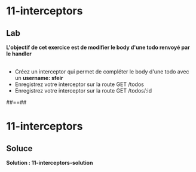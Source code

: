<!-- .slide: class="exercice" -->
# 11-interceptors
## Lab
**L'objectif de cet exercice est de modifier le body d'une todo renvoyé par le handler** <br/><br/>

- Créez un interceptor qui permet de compléter le body d'une todo avec un **username: sfeir**
- Enregistrez votre interceptor sur la route GET /todos
- Enregistrez votre interceptor sur la route GET /todos/:id

##==##

<!-- .slide: class="exercice"-->
# 11-interceptors
## Soluce
**Solution : 11-interceptors-solution**
<!-- .element: class="full-center" -->

